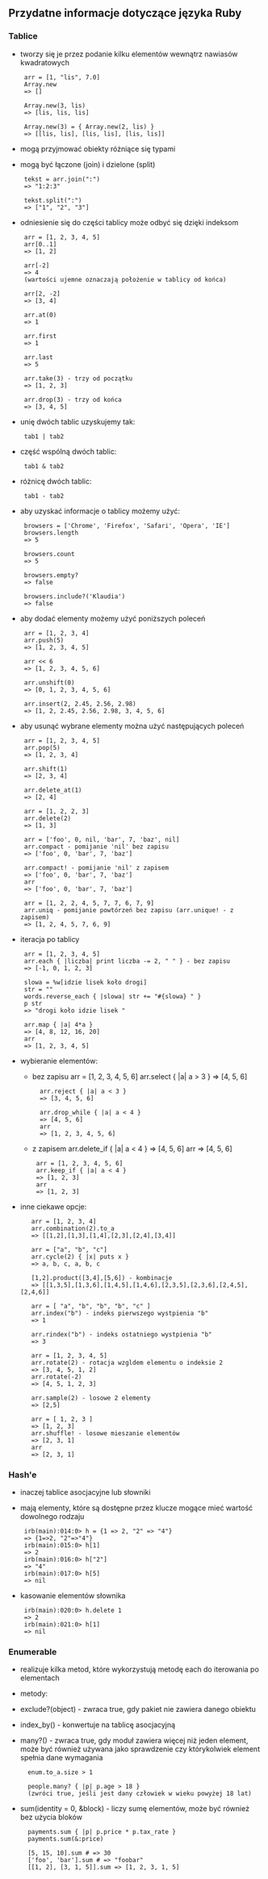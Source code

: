 ## Przydatne informacje dotyczące języka Ruby

### Tablice
 - tworzy się je przez podanie kilku elementów wewnątrz nawiasów kwadratowych
 
        arr = [1, "lis", 7.0]
        Array.new
        => []

        Array.new(3, lis)
        => [lis, lis, lis]
        
        Array.new(3) = { Array.new(2, lis) }
        => [[lis, lis], [lis, lis], [lis, lis]]

 - mogą przyjmować obiekty różniące się typami
 - mogą być łączone (join) i dzielone (split)
 
        tekst = arr.join(":")
        => "1:2:3"

        tekst.split(":")
        => ["1", "2", "3"]

 - odniesienie się do części tablicy może odbyć się dzięki indeksom
 
        arr = [1, 2, 3, 4, 5]
        arr[0..1]
        => [1, 2]

        arr[-2]
        => 4 
        (wartości ujemne oznaczają położenie w tablicy od końca)
        
        arr[2, -2]
        => [3, 4]
        
        arr.at(0)
        => 1
        
        arr.first
        => 1
        
        arr.last
        => 5
        
        arr.take(3) - trzy od początku
        => [1, 2, 3]
        
        arr.drop(3) - trzy od końca
        => [3, 4, 5]
 
 - unię dwóch tablic uzyskujemy tak: 
 
        tab1 | tab2

 - część wspólną dwóch tablic:
 
        tab1 & tab2

 - różnicę dwóch tablic:
 
        tab1 - tab2

 - aby uzyskać informacje o tablicy możemy użyć:
 
        browsers = ['Chrome', 'Firefox', 'Safari', 'Opera', 'IE']
        browsers.length
        => 5

        browsers.count
        => 5
        
        browsers.empty?
        => false
        
        browsers.include?('Klaudia')
        => false

 - aby dodać elementy możemy użyć poniższych poleceń
 
        arr = [1, 2, 3, 4]
        arr.push(5)
        => [1, 2, 3, 4, 5]

        arr << 6
        => [1, 2, 3, 4, 5, 6]
        
        arr.unshift(0)
        => [0, 1, 2, 3, 4, 5, 6]
        
        arr.insert(2, 2.45, 2.56, 2.98)
        => [1, 2, 2.45, 2.56, 2.98, 3, 4, 5, 6]

 - aby usunąć wybrane elementy można użyć następujących poleceń
 
        arr = [1, 2, 3, 4, 5]
        arr.pop(5)
        => [1, 2, 3, 4]

        arr.shift(1)
        => [2, 3, 4]
        
        arr.delete_at(1)
        => [2, 4]
        
        arr = [1, 2, 2, 3]
        arr.delete(2)
        => [1, 3]
        
        arr = ['foo', 0, nil, 'bar', 7, 'baz', nil]
        arr.compact - pomijanie 'nil' bez zapisu
        => ['foo', 0, 'bar', 7, 'baz']
        
        arr.compact! - pomijanie 'nil' z zapisem
        => ['foo', 0, 'bar', 7, 'baz']
        arr
        => ['foo', 0, 'bar', 7, 'baz']
        
        arr = [1, 2, 2, 4, 5, 7, 7, 6, 7, 9]
        arr.uniq - pomijanie powtórzeń bez zapisu (arr.unique! - z zapisem)
        => [1, 2, 4, 5, 7, 6, 9]

 - iteracja po tablicy
 
        arr = [1, 2, 3, 4, 5]
        arr.each { |liczba| print liczba -= 2, " " } - bez zapisu
        => [-1, 0, 1, 2, 3]

        slowa = %w[idzie lisek koło drogi]
        str = ""
        words.reverse_each { |slowa| str += "#{slowa} " }
        p str
        => "drogi koło idzie lisek "
        
        arr.map { |a| 4*a }
        => [4, 8, 12, 16, 20]
        arr
        => [1, 2, 3, 4, 5]

 - wybieranie elementów:
 
   - bez zapisu
           arr = [1, 2, 3, 4, 5, 6]
           arr.select { |a| a > 3 }
           => [4, 5, 6]
   
           arr.reject { |a| a < 3 }
           => [3, 4, 5, 6]
           
           arr.drop_while { |a| a < 4 }
           => [4, 5, 6]
           arr
           => [1, 2, 3, 4, 5, 6]

   - z zapisem
          arr.delete_if { |a| a < 4 }
          => [4, 5, 6]
          arr
          => [4, 5, 6]
  
          arr = [1, 2, 3, 4, 5, 6]
          arr.keep_if { |a| a < 4 }
          => [1, 2, 3]
          arr
          => [1, 2, 3]

- inne ciekawe opcje:

         arr = [1, 2, 3, 4]
         arr.combination(2).to_a
         => [[1,2],[1,3],[1,4],[2,3],[2,4],[3,4]]
         
         arr = ["a", "b", "c"]
         arr.cycle(2) { |x| puts x }
         => a, b, c, a, b, c
         
         [1,2].product([3,4],[5,6]) - kombinacje
         => [[1,3,5],[1,3,6],[1,4,5],[1,4,6],[2,3,5],[2,3,6],[2,4,5],[2,4,6]]
         
         arr = [ "a", "b", "b", "b", "c" ]
         arr.index("b") - indeks pierwszego wystpienia "b"
         => 1
         
         arr.rindex("b") - indeks ostatniego wystpienia "b"
         => 3
         
         arr = [1, 2, 3, 4, 5]
         arr.rotate(2) - rotacja wzgldem elementu o indeksie 2
         => [3, 4, 5, 1, 2]
         arr.rotate(-2)
         => [4, 5, 1, 2, 3]
         
         arr.sample(2) - losowe 2 elementy
         => [2,5]
         
         arr = [ 1, 2, 3 ]
         => [1, 2, 3]
         arr.shuffle! - losowe mieszanie elementów
         => [2, 3, 1]
         arr
         => [2, 3, 1]

### Hash'e
 - inaczej tablice asocjacyjne lub słowniki
 - mają elementy, które są dostępne przez klucze mogące mieć wartość dowolnego rodzaju
 
        irb(main):014:0> h = {1 => 2, "2" => "4"}
        => {1=>2, "2"=>"4"}
        irb(main):015:0> h[1]
        => 2
        irb(main):016:0> h["2"]
        => "4"
        irb(main):017:0> h[5]
        => nil

 - kasowanie elementów słownika
 
        irb(main):020:0> h.delete 1
        => 2
        irb(main):021:0> h[1]
        => nil

### Enumerable
 - realizuje kilka metod, które wykorzystują metodę each do iterowania po elementach
 - metody: 
  - exclude?(object) - zwraca true, gdy pakiet nie zawiera danego obiektu
  - index_by() - konwertuje na tablicę asocjacyjną
  - many?() - zwraca true, gdy moduł zawiera więcej niż jeden element, może być również używana jako sprawdzenie czy którykolwiek element spełnia dane wymagania
  
          enum.to_a.size > 1
  
          people.many? { |p| p.age > 18 }
          (zwróci true, jeśli jest dany człowiek w wieku powyżej 18 lat)

  - sum(identity = 0, &block) - liczy sumę elementów, może być również bez użycia bloków
  
          payments.sum { |p| p.price * p.tax_rate }
          payments.sum(&:price)
  
          [5, 15, 10].sum # => 30
          ['foo', 'bar'].sum # => "foobar"
          [[1, 2], [3, 1, 5]].sum => [1, 2, 3, 1, 5]

